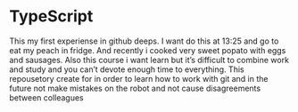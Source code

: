 # TypeScript
This my first experiense in github deeps. I want do this at 13:25 and go to eat my peach in fridge. And recently i cooked very sweet popato with eggs and sausages.
Also this course i want learn but it’s difficult to combine work and study and you can’t devote enough time to everything.
This repousetory create for in order to learn how to work with git and in the future not make mistakes on the robot and not cause disagreements between colleagues

